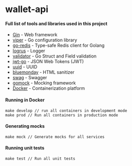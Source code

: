 # wallet-api


#### Full list of tools and libraries used in this project
* [Gin](https://github.com/labstack/echo) - Web framework
* [viper](https://github.com/spf13/viper) - Go configuration library
* [go-redis](https://github.com/go-redis/redis) - Type-safe Redis client for Golang
* [logrus](https://github.com/sirupsen/logrus) - Logger
* [validator](https://github.com/go-playground/validator) - Go Struct and Field validation
* [jwt-go](https://github.com/dgrijalva/jwt-go) - JSON Web Tokens (JWT)
* [uuid](https://github.com/google/uuid) - UUID
* [bluemonday](https://github.com/microcosm-cc/bluemonday) - HTML sanitizer
* [swag](https://github.com/swaggo/swag) - Swagger
* [gomock](https://github.com/golang/mock) - Mocking framework
* [Docker](https://www.docker.com/) - Containerization platform


#### Running in Docker
    make develop // run all containers in development mode
    make prod // Run all containers in production mode

#### Generating mocks
    make mock // Generate mocks for all services

#### Running unit tests
    make test // Run all unit tests


